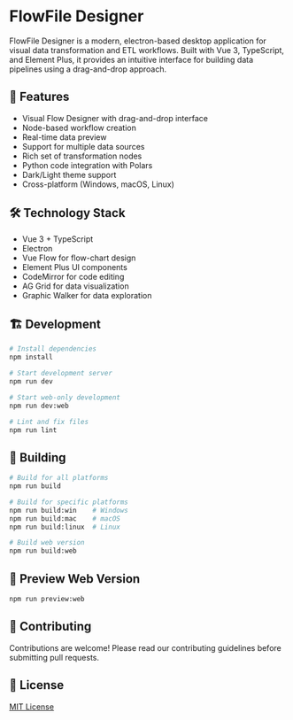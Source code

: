 # FlowFile Designer

FlowFile Designer is a modern, electron-based desktop application for visual data transformation and ETL workflows. Built with Vue 3, TypeScript, and Element Plus, it provides an intuitive interface for building data pipelines using a drag-and-drop approach.

## 🚀 Features

- Visual Flow Designer with drag-and-drop interface
- Node-based workflow creation
- Real-time data preview
- Support for multiple data sources
- Rich set of transformation nodes
- Python code integration with Polars
- Dark/Light theme support
- Cross-platform (Windows, macOS, Linux)

## 🛠️ Technology Stack

- Vue 3 + TypeScript
- Electron
- Vue Flow for flow-chart design
- Element Plus UI components
- CodeMirror for code editing
- AG Grid for data visualization
- Graphic Walker for data exploration

## 🏗️ Development

```bash
# Install dependencies
npm install

# Start development server
npm run dev

# Start web-only development
npm run dev:web

# Lint and fix files
npm run lint
```

## 🔨 Building

```bash
# Build for all platforms
npm run build

# Build for specific platforms
npm run build:win    # Windows
npm run build:mac    # macOS
npm run build:linux  # Linux

# Build web version
npm run build:web
```

## 🧪 Preview Web Version
```bash
npm run preview:web
```

## 🤝 Contributing

Contributions are welcome! Please read our contributing guidelines before submitting pull requests.

## 📝 License

[MIT License](LICENSE)
